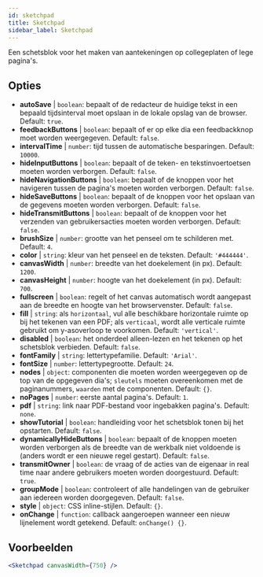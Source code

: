 ```yaml
---
id: sketchpad 
title: Sketchpad
sidebar_label: Sketchpad
---
```


Een schetsblok voor het maken van aantekeningen op collegeplaten of lege pagina's.

## Opties

* __autoSave__ | `boolean`: bepaalt of de redacteur de huidige tekst in een bepaald tijdsinterval moet opslaan in de lokale opslag van de browser. Default: `true`.
* __feedbackButtons__ | `boolean`: bepaalt of er op elke dia een feedbackknop moet worden weergegeven. Default: `false`.
* __intervalTime__ | `number`: tijd tussen de automatische besparingen. Default: `10000`.
* __hideInputButtons__ | `boolean`: bepaalt of de teken- en tekstinvoertoetsen moeten worden verborgen. Default: `false`.
* __hideNavigationButtons__ | `boolean`: bepaalt of de knoppen voor het navigeren tussen de pagina's moeten worden verborgen. Default: `false`.
* __hideSaveButtons__ | `boolean`: bepaalt of de knoppen voor het opslaan van de gegevens moeten worden verborgen. Default: `false`.
* __hideTransmitButtons__ | `boolean`: bepaalt of de knoppen voor het verzenden van gebruikersacties moeten worden verborgen. Default: `false`.
* __brushSize__ | `number`: grootte van het penseel om te schilderen met. Default: `4`.
* __color__ | `string`: kleur van het penseel en de teksten. Default: `'#444444'`.
* __canvasWidth__ | `number`: breedte van het doekelement (in px). Default: `1200`.
* __canvasHeight__ | `number`: hoogte van het doekelement (in px). Default: `700`.
* __fullscreen__ | `boolean`: regelt of het canvas automatisch wordt aangepast aan de breedte en hoogte van het browservenster. Default: `false`.
* __fill__ | `string`: als `horizontaal`, vul alle beschikbare horizontale ruimte op bij het tekenen van een PDF; als `verticaal`, wordt alle verticale ruimte gebruikt om y-asoverloop te voorkomen. Default: `'vertical'`.
* __disabled__ | `boolean`: het onderdeel alleen-lezen en het tekenen op het schetsblok verbieden. Default: `false`.
* __fontFamily__ | `string`: lettertypefamilie. Default: `'Arial'`.
* __fontSize__ | `number`: lettertypegrootte. Default: `24`.
* __nodes__ | `object`: componenten die moeten worden weergegeven op de top van de opgegeven dia's; `sleutels` moeten overeenkomen met de paginanummers, `waarden` met de componenten. Default: `{}`.
* __noPages__ | `number`: eerste aantal pagina's. Default: `1`.
* __pdf__ | `string`: link naar PDF-bestand voor ingebakken pagina's. Default: `none`.
* __showTutorial__ | `boolean`: handleiding voor het schetsblok tonen bij het opstarten. Default: `false`.
* __dynamicallyHideButtons__ | `boolean`: bepaalt of de knoppen moeten worden verborgen als de breedte van de werkbalk niet voldoende is (anders wordt er een nieuwe regel gestart). Default: `false`.
* __transmitOwner__ | `boolean`: de vraag of de acties van de eigenaar in real time naar andere gebruikers moeten worden doorgestuurd. Default: `true`.
* __groupMode__ | `boolean`: controleert of alle handelingen van de gebruiker aan iedereen worden doorgegeven. Default: `false`.
* __style__ | `object`: CSS inline-stijlen. Default: `{}`.
* __onChange__ | `function`: callback aangeroepen wanneer een nieuw lijnelement wordt getekend. Default: `onChange() {}`.


## Voorbeelden

```jsx live
<Sketchpad canvasWidth={750} />
```

